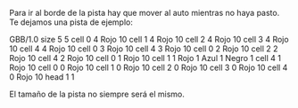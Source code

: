 Para ir al borde de la pista hay que mover al auto mientras no haya pasto. Te dejamos una pista de ejemplo:

<gs-board>
	   GBB/1.0
     size 5 5
     cell 0 4 Rojo 10 
     cell 1 4 Rojo 10 
     cell 2 4 Rojo 10 
     cell 3 4 Rojo 10 
     cell 4 4 Rojo 10 
     cell 0 3 Rojo 10 
     cell 4 3 Rojo 10 
     cell 0 2 Rojo 10 
     cell 2 2 Rojo 10 
     cell 4 2 Rojo 10 
     cell 0 1 Rojo 10 
     cell 1 1 Rojo 1 Azul 1 Negro 1 
     cell 4 1 Rojo 10 
     cell 0 0 Rojo 10 
     cell 1 0 Rojo 10 
     cell 2 0 Rojo 10 
     cell 3 0 Rojo 10 
     cell 4 0 Rojo 10 
     head 1 1
</gs-board>

El tamaño de la pista no siempre será el mismo.